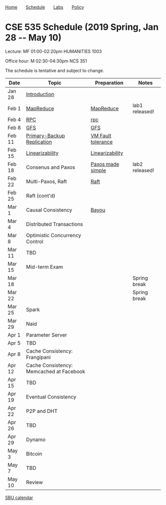 

[Home](README.md) &nbsp; &nbsp; &nbsp;
[Schedule](schedule.md) &nbsp; &nbsp; &nbsp;
[Labs](labs.md) &nbsp; &nbsp; &nbsp;
[Policy](policy.md)

# CSE 535 Schedule (2019 Spring, Jan 28 -- May 10)

Lecture: MF 01:00-02:20pm HUMANITIES 1003 

Office hour: M 02:30-04:30pm NCS 351

The schedule is tentative and subject to change.

| Date   | Topic &nbsp;                                    | Preparation                                     | Notes          |
|--------|-------------------------------------------------|-------------------------------------------------|----------------|
| Jan 28 | [Introduction](notes/01-intro.md)               |                                                 |                |
| Feb 1  | [MapReduce](notes/02-mapreduce.pdf)             | [MapReduce](readings/mapreduce.pdf)             | lab1 released! |
| Feb 4  | [RPC](notes/03-rpc.pdf)                         | [rpc](readings/rpc.pdf)                         |                |
| Feb 8  | [GFS](notes/04-gfs.pdf)                         | [GFS](readings/gfs.pdf)                         |                |
| Feb 11 | [Primary-Backup Replication](notes/05-vmft.pdf) | [VM Fault tolerance](readings/vm-ft.pdf)        |                |
| Feb 15 | [Linearizability](notes/06-linear.pdf)          | [Linearizability](readings/linearizability.pdf) |                |
| Feb 18 | Consenus and Paxos                              | [Paxos made simple](readings/paxos.pdf)         | lab2 released! |
| Feb 22 | Multi-Paxos, Raft                               | [Raft](readings/raft.pdf)                       |                |
| Feb 25 | Raft (cont'd)                                   |                                                 |                |
| Mar 1  | Causal Consistency                              | [Bayou](readings/bayou.pdf)                     |                |
| Mar 4  | Distributed Transactions                        |                                                 |                |
| Mar 8  | Optimistic Concurrency Control                  |                                                 |                |
| Mar 11 | TBD                                             |                                                 |                |
| Mar 15 | Mid-term Exam                                   |                                                 |                |
| Mar 18 |                                                 |                                                 | Spring break   |
| Mar 22 |                                                 |                                                 | Spring break   |
| Mar 25 | Spark                                           |                                                 |                |
| Mar 29 | Naid                                            |                                                 |                |
| Apr 1  | Parameter Server                                |                                                 |                |
| Apr 5  | TBD                                             |                                                 |                |
| Apr 8  | Cache Consistency: Frangipani                   |                                                 |                |
| Apr 12 | Cache Consistency: Memcached at Facebook        |                                                 |                |
| Apr 15 | TBD                                             |                                                 |                |
| Apr 19 | Eventual Consistency                            |                                                 |                |
| Apr 22 | P2P and DHT                                     |                                                 |                |
| Apr 26 | TBD                                             |                                                 |                |
| Apr 29 | Dynamo                                          |                                                 |                |
| May 3  | Bitcoin                                         |                                                 |                |
| May 7  | TBD                                             |                                                 |                |
| May 10 | Review                                          |                                                 |                |





[SBU calendar](https://www.stonybrook.edu/commcms/registrar/calendars/_ucalcontent/fall18summer19.php)
